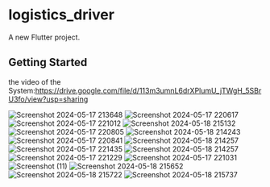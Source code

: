 # logistics_driver

A new Flutter project.

## Getting Started

the video of the System:https://drive.google.com/file/d/113m3umnL6drXPlumU_jTWgH_5SBrU3fo/view?usp=sharing

![Screenshot 2024-05-17 213648](https://github.com/user-attachments/assets/c8a93722-10c2-4f93-8b3c-b5566a22abe0)
![Screenshot 2024-05-17 220617](https://github.com/user-attachments/assets/df7c7ab1-dfad-4abf-927e-3bc9bce32890)
![Screenshot 2024-05-17 221012](https://github.com/user-attachments/assets/a4cb906b-ae79-4eab-a95d-39d24c174735)
![Screenshot 2024-05-18 215132](https://github.com/user-attachments/assets/fc1d7b16-a740-4bca-ae71-3aee07d53093)
![Screenshot 2024-05-17 220805](https://github.com/user-attachments/assets/f9f48522-feb5-4053-96e4-73a1454b92d5)
![Screenshot 2024-05-18 214243](https://github.com/user-attachments/assets/cd3d585d-6127-4532-b22b-c5d8c7b268e2)
![Screenshot 2024-05-17 220841](https://github.com/user-attachments/assets/4cc631c4-f57c-4277-b036-276109706a99)
![Screenshot 2024-05-18 214257](https://github.com/user-attachments/assets/af702ee5-7d29-470c-845a-7ab52182d861)
![Screenshot 2024-05-17 221435](https://github.com/user-attachments/assets/9966b587-fc87-4bf8-a432-b4c1c471ea09)
![Screenshot 2024-05-18 214257](https://github.com/user-attachments/assets/8ff0365b-ceca-4714-a21e-1137891e4d61)
![Screenshot 2024-05-17 221229](https://github.com/user-attachments/assets/64e9bfe5-151b-4d15-a4cd-51c5ff8e4d7e)
![Screenshot 2024-05-17 221031](https://github.com/user-attachments/assets/1b51ecea-154f-48b0-bc62-8f7696afba3f)
![Screenshot (11)](https://github.com/user-attachments/assets/e54b56ef-9e21-4132-a35f-f04ca6a2c9f7)
![Screenshot 2024-05-18 215652](https://github.com/user-attachments/assets/6d92360f-5bf6-4ce4-a33e-f10636207f40)
![Screenshot 2024-05-18 215722](https://github.com/user-attachments/assets/9552cc69-a538-42a9-8938-bca27fcc7177)
![Screenshot 2024-05-18 215737](https://github.com/user-attachments/assets/f9fb43fd-38f2-41f3-96d5-b2d55b59df34)



